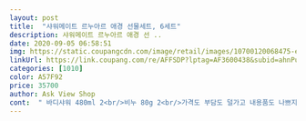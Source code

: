 ```yaml
---
layout: post 
title:  "샤워메이트 르누아르 애경 선물세트, 6세트" 
description: 샤워메이트 르누아르 애경 선 ..
date: 2020-09-05 06:58:51 
img: https://static.coupangcdn.com/image/retail/images/10700120068475-edae22d8-fe28-4ab9-b667-068464aacd55.jpg 
linkUrl: https://link.coupang.com/re/AFFSDP?lptag=AF3600438&subid=ahnPublicAsk&pageKey=266636002&itemId=835694508&vendorItemId=5126856166&traceid=V0-113-bb7e072b8b828134 
categories: [1010] 
color: A57F92 
price: 35700 
author: Ask View Shop 
cont:  " 바디샤워 480ml 2<br/>비누 80g 2<br/>가격도 부담도 덜가고 내용품도 나쁘지않아 제격이라 생각합니다.<br/><br/>가족과  친지분들 지인들 또 수고하시는 여러분들을 위한 선물을 작은거라도 하나씩 장만하다보면 늘 지갑사정을 고민하게 되는데 그냥 지나치기엔 또 그렇고하여 가까운 지인들께 작은 선물로 애경 샤워메이트를 구매를 했어요.<br/><br/>내용물도 비누 2가지랑 바디샤워제 2개라 딱 적당하니 부담도 덜하고 좋네요.<br/><br/>머잖아 추석명절이고 선물이야 종류를 막론하고 받는 자체로 마음도 전할수있고 또 주는사람이나 받는사람이나 부담이 없어야 주는사람도 가볍게 전할수 있기에<br/>샤워메이트 르누아르 5박스가 한 세트로 부담없는 선물용으로 좋아 앞전에 4박스를 주문해 구성품이 직접보니  더 좋아  다시 한박스를 더 주문을 했답니다.<br/><br/>아직 날씨가 무더워 샤워도 자주하니 지금 이계절에 딱 좋을것 같아요.<br/><br/>워낙 애경제품을 애정하여 늘 사용중이라는ㅋ<br/>좋은상품으로 감사한 마음을 전하면 나쁘지않겠죠!<br/>착한가격에  깔끔한이미지.<br/>.<br/>최고<br/>추석을 맞이하여 싸게 구입을 하였습니다<br/>하나씩  선물용봉투까지 있어 전달하기도 편해 한시름 놓입니다.<br/><br/>항상 일년에 두번 명절이 다가오면  선물을 골라야하는 고민으로 여간 신경이 많이 쓰이긴한답니다.<br/><br/>향은 개개인의 취향이라 좋을수도 나쁠수도 있겠지만 완전 거북할 그런 향은 아니여서 괜찮지 않을까 싶어요.<br/><br/>" 
---
```

